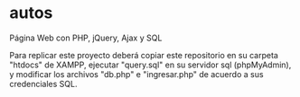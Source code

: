 # autos
Página Web con PHP, jQuery, Ajax y SQL

Para replicar este proyecto deberá copiar este repositorio en su carpeta "htdocs" de XAMPP, ejecutar "query.sql" en su servidor sql (phpMyAdmin), y modificar los archivos "db.php" e "ingresar.php" de acuerdo a sus credenciales SQL.
